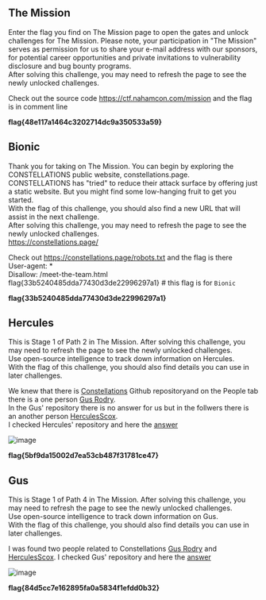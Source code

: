 ## The Mission
Enter the flag you find on The Mission page to open the gates and unlock challenges for The Mission. Please note, your participation in "The Mission" serves as permission for us to share your e-mail address with our sponsors, for potential career opportunities and private invitations to vulnerability disclosure and bug bounty programs.<br>
After solving this challenge, you may need to refresh the page to see the newly unlocked challenges.

Check out the source code https://ctf.nahamcon.com/mission and the flag is in comment line

**flag{48e117a1464c3202714dc9a350533a59}**

## Bionic
Thank you for taking on The Mission. You can begin by exploring the CONSTELLATIONS public website, constellations.page.<br>
CONSTELLATIONS has "tried" to reduce their attack surface by offering just a static website. But you might find some low-hanging fruit to get you started.<br>
With the flag of this challenge, you should also find a new URL that will assist in the next challenge.<br>
After solving this challenge, you may need to refresh the page to see the newly unlocked challenges.<br>
https://constellations.page/

Check out https://constellations.page/robots.txt and the flag is there<br>
User-agent: *<br>
Disallow: /meet-the-team.html<br>
flag{33b5240485dda77430d3de22996297a1} # this flag is for `Bionic`

**flag{33b5240485dda77430d3de22996297a1}**

## Hercules
This is Stage 1 of Path 2 in The Mission. After solving this challenge, you may need to refresh the page to see the newly unlocked challenges.<br>
Use open-source intelligence to track down information on Hercules.<br>
With the flag of this challenge, you should also find details you can use in later challenges.

We knew that there is [Constellations](https://github.com/constellations-git) Github repositoryand on the People tab there is a one person [Gus Rodry](https://github.com/gusrodry).<br>
In the Gus' repository there is no answer for us but in the follwers there is an another person [HerculesScox](https://github.com/HerculesScox).<br>
I checked Hercules' repository and here the [answer](https://github.com/HerculesScox/maintenance/blob/main/connect.sh)

![image](https://user-images.githubusercontent.com/50519199/123909079-2cc44180-d981-11eb-9f39-29cdd666c810.png)

**flag{5bf9da15002d7ea53cb487f31781ce47}**

## Gus
This is Stage 1 of Path 4 in The Mission. After solving this challenge, you may need to refresh the page to see the newly unlocked challenges.<br>
Use open-source intelligence to track down information on Gus.<br>
With the flag of this challenge, you should also find details you can use in later challenges.<br>

I was found two people related to Constellations [Gus Rodry](https://github.com/gusrodry) and [HerculesScox](https://github.com/HerculesScox).
I checked Gus' repository and here the [answer](https://github.com/gusrodry/development/blob/master/config/.ssh/flag.txt)

![image](https://user-images.githubusercontent.com/50519199/123909506-d3104700-d981-11eb-9ab7-56ff215edcd4.png)

**flag{84d5cc7e162895fa0a5834f1efdd0b32}**
